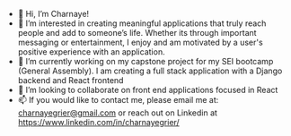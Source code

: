 - 👋 Hi, I’m Charnaye!
- 👀 I’m interested in creating meaningful applications that truly reach people and add to someone’s life. Whether its through important messaging or entertainment, I enjoy and am motivated by a user's positive experience with an application.  
- 🌱 I’m currently working on my capstone project for my SEI bootcamp (General Assembly). I am creating a full stack application with a Django backend and React frontend
- 💞️ I’m looking to collaborate on front end applications focused in React
- 📫 If you would like to contact me, please email me at: charnayegrier@gmail.com or reach out on Linkedin at https://www.linkedin.com/in/charnayegrier/

<!---
charnaye95/charnaye95 is a ✨ special ✨ repository because its `README.md` (this file) appears on your GitHub profile.
You can click the Preview link to take a look at your changes.
--->
